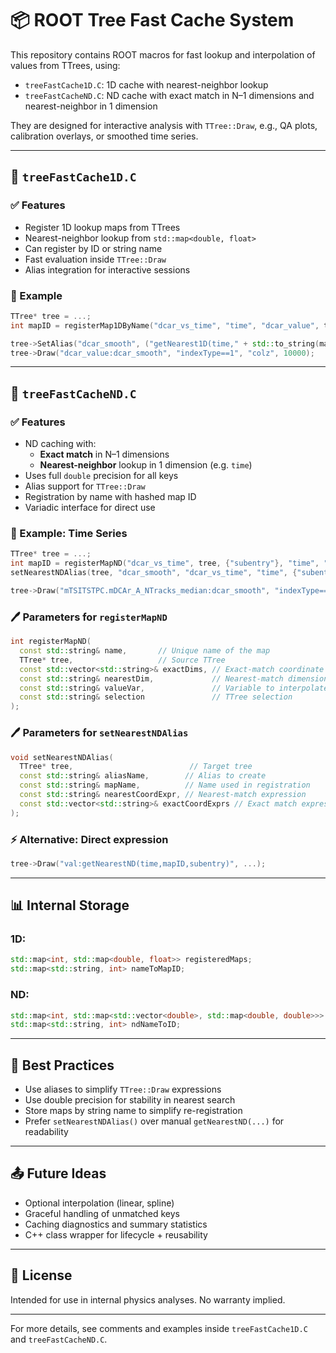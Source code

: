 # 📦 ROOT Tree Fast Cache System

This repository contains ROOT macros for fast lookup and interpolation of values from TTrees, using:

- `treeFastCache1D.C`: 1D cache with nearest-neighbor lookup
- `treeFastCacheND.C`: ND cache with exact match in N–1 dimensions and nearest-neighbor in 1 dimension

They are designed for interactive analysis with `TTree::Draw`, e.g., QA plots, calibration overlays, or smoothed time series.

---

## 🔹 `treeFastCache1D.C`

### ✅ Features

- Register 1D lookup maps from TTrees
- Nearest-neighbor lookup from `std::map<double, float>`
- Can register by ID or string name
- Fast evaluation inside `TTree::Draw`
- Alias integration for interactive sessions

### 🧪 Example

```cpp
TTree* tree = ...;
int mapID = registerMap1DByName("dcar_vs_time", "time", "dcar_value", tree, "subentry==127");

tree->SetAlias("dcar_smooth", ("getNearest1D(time," + std::to_string(mapID) + ")").c_str());
tree->Draw("dcar_value:dcar_smooth", "indexType==1", "colz", 10000);
```

---

## 🔸 `treeFastCacheND.C`

### ✅ Features

- ND caching with:
  - **Exact match** in N–1 dimensions
  - **Nearest-neighbor** lookup in 1 dimension (e.g. `time`)
- Uses full `double` precision for all keys
- Alias support for `TTree::Draw`
- Registration by name with hashed map ID
- Variadic interface for direct use

### 🧪 Example: Time Series

```cpp
TTree* tree = ...;
int mapID = registerMapND("dcar_vs_time", tree, {"subentry"}, "time", "mTSITSTPC.mDCAr_A_NTracks_median", "1");
setNearestNDAlias(tree, "dcar_smooth", "dcar_vs_time", "time", {"subentry"});

tree->Draw("mTSITSTPC.mDCAr_A_NTracks_median:dcar_smooth", "indexType==1", "colz", 10000);
```

### 🖊️ Parameters for `registerMapND`
```cpp
int registerMapND(
  const std::string& name,       // Unique name of the map
  TTree* tree,                   // Source TTree
  const std::vector<std::string>& exactDims, // Exact-match coordinate names
  const std::string& nearestDim,             // Nearest-match dimension (e.g. time)
  const std::string& valueVar,               // Variable to interpolate
  const std::string& selection               // TTree selection
);
```

### 🖊️ Parameters for `setNearestNDAlias`
```cpp
void setNearestNDAlias(
  TTree* tree,                          // Target tree
  const std::string& aliasName,        // Alias to create
  const std::string& mapName,          // Name used in registration
  const std::string& nearestCoordExpr, // Nearest-match expression
  const std::vector<std::string>& exactCoordExprs // Exact match expressions
);
```

### ⚡️ Alternative: Direct expression
```cpp
tree->Draw("val:getNearestND(time,mapID,subentry)", ...);
```

---

## 📊 Internal Storage

### 1D:
```cpp
std::map<int, std::map<double, float>> registeredMaps;
std::map<std::string, int> nameToMapID;
```

### ND:
```cpp
std::map<int, std::map<std::vector<double>, std::map<double, double>>> ndCaches;
std::map<std::string, int> ndNameToID;
```

---

## 📌 Best Practices

- Use aliases to simplify `TTree::Draw` expressions
- Use double precision for stability in nearest search
- Store maps by string name to simplify re-registration
- Prefer `setNearestNDAlias()` over manual `getNearestND(...)` for readability

---

## 📤 Future Ideas

- Optional interpolation (linear, spline)
- Graceful handling of unmatched keys
- Caching diagnostics and summary statistics
- C++ class wrapper for lifecycle + reusability

---

## 📜 License

Intended for use in internal physics analyses. No warranty implied.

---

For more details, see comments and examples inside `treeFastCache1D.C` and `treeFastCacheND.C`.
